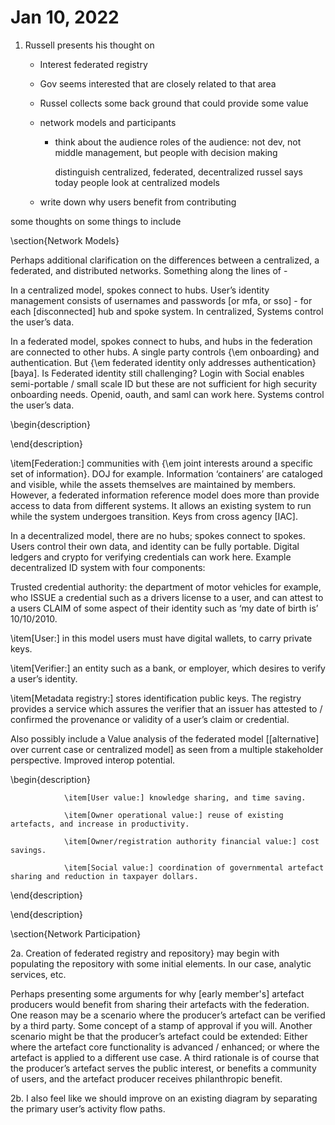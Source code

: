 # Jan 10, 2022

1. Russell presents his thought on 

    * Interest federated registry
    * Gov seems interested that are closely related to that area
    * Russel collects some back ground that could provide some value
    
    * network models and participants
      * think about the audience 
        roles of the audience: not dev, not middle management, 
        but people with decision making
        
        distinguish centralized, federated, decentralized
            russel says today people look at centralized models
            
    * write down why users benefit from contributing
    
    
    
some thoughts on some things to include

\section{Network Models}

Perhaps additional clarification on the differences between a centralized, a federated, and distributed networks. Something along the lines of  - 

In a centralized model, spokes connect to hubs. User’s identity management consists of usernames and passwords [or mfa, or sso] - for each [disconnected] hub and spoke system. In centralized, Systems control the user’s data. 

In a federated model, spokes connect to hubs, and hubs in the federation are connected to other hubs. A single party controls {\em onboarding} and authentication. But {\em federated identity only addresses authentication} [baya]. Is Federated identity still challenging? Login with Social enables semi-portable / small scale ID but these are not sufficient for high security onboarding needs. Openid, oauth, and saml can work here. Systems control the user’s data.

\begin{description}

\end{description}

\item[Federation:] communities with {\em joint interests around a specific set of information}. DOJ for example. Information ‘containers’ are cataloged and visible, while the assets themselves are maintained by members. However, a federated information reference model does more than provide access to data from different systems. It allows an existing system to run while the system undergoes transition. Keys from cross agency [IAC].

In a decentralized model, there are no hubs; spokes connect to spokes. Users control their own data, and identity can be fully portable. Digital ledgers and crypto for verifying credentials can work here. Example decentralized ID system with four components:

Trusted credential authority: the department of motor vehicles for example, who ISSUE a credential such as a drivers license to a user, and can attest to a users CLAIM of some aspect of their identity such as ‘my date of birth is’ 10/10/2010.

\item[User:] in this model users must have digital wallets, to carry private keys.

\item[Verifier:] an entity such as a bank, or employer, which desires to verify a user’s identity.

\item[Metadata registry:] stores identification public keys. The registry provides a service which assures the verifier that an issuer has attested to / confirmed the provenance or validity of a user’s claim or credential.

Also possibly include a Value analysis of the federated model [[alternative] over current case or centralized model] as seen from a multiple stakeholder perspective. Improved interop potential.

\begin{description}

                \item[User value:] knowledge sharing, and time saving.

                \item[Owner operational value:] reuse of existing artefacts, and increase in productivity.

                \item[Owner/registration authority financial value:] cost savings.

                \item[Social value:] coordination of governmental artefact sharing and reduction in taxpayer dollars.
\end{description}

\end{description}

\section{Network Participation}


2a. Creation of federated registry and repository} may begin with populating the repository with some initial elements. In our case, analytic services, etc.

Perhaps presenting some arguments for why [early member's] artefact producers would benefit from sharing their artefacts with the federation. One reason may be a scenario where the producer’s artefact can be verified by a third party. Some concept of a stamp of approval if you will. Another scenario might be that the producer’s artefact could be extended: Either where the artefact core functionality is advanced / enhanced; or where the artefact is applied to a different use case. A third rationale is of course that the producer’s artefact serves the public interest, or benefits a community of users, and the artefact producer receives philanthropic benefit.

2b. I also feel like we should improve on an existing diagram by separating the primary user’s activity flow paths. 

   